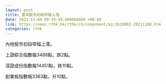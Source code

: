 ```yaml
---
layout: post
title: 滬深股市初段窄幅上落
date: 2021-11-08 09:39:49.000000000 +08:00
link: https://news.rthk.hk/rthk/ch/component/k2/1618802-20211108.htm
categories: rthk
---
```


內地股市初段窄幅上落。

上證綜合指數報3488點，跌2點。

深證成份指數報14451點，跌10點。

創業板指數報3363點，升10點。
